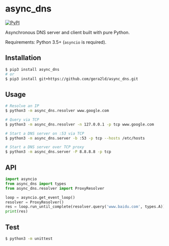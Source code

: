 async_dns
===
[![PyPI](https://img.shields.io/pypi/v/async_dns.svg)]()

Asynchronous DNS server and client built with pure Python.

Requirements: Python 3.5+ (`asyncio` is required).

Installation
---
``` sh
$ pip3 install async_dns
# or
$ pip3 install git+https://github.com/gera2ld/async_dns.git
```

Usage
---
``` sh
# Resolve an IP
$ python3 -m async_dns.resolver www.google.com

# Query via TCP
$ python3 -m async_dns.resolver -n 127.0.0.1 -p tcp www.google.com

# Start a DNS server on :53 via TCP
$ python3 -m async_dns.server -b :53 -p tcp --hosts /etc/hosts

# Start a DNS server over TCP proxy
$ python3 -m async_dns.server -P 8.8.8.8 -p tcp
```

API
---
``` python
import asyncio
from async_dns import types
from async_dns.resolver import ProxyResolver

loop = asyncio.get_event_loop()
resolver = ProxyResolver()
res = loop.run_until_complete(resolver.query('www.baidu.com', types.A))
print(res)
```

Test
---
``` sh
$ python3 -m unittest
```
